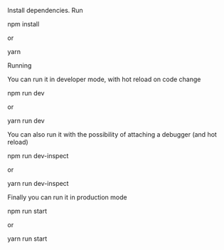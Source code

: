 Install dependencies.
Run

npm install

or

yarn


Running


You can run it in developer mode, with hot reload on code change


npm run dev


or

yarn run dev


You can also run it with the possibility of attaching a debugger (and hot reload)


npm run dev-inspect


or


yarn run dev-inspect


Finally you can run it in production mode


npm run start


or


yarn run start
